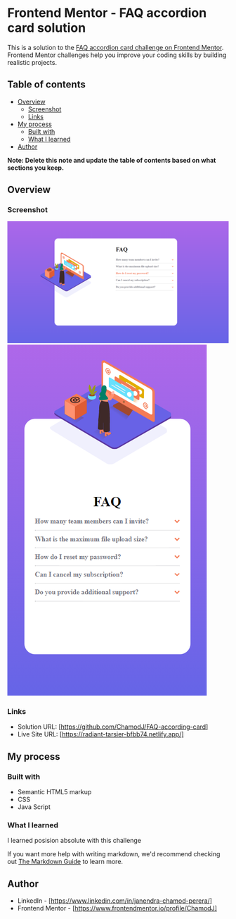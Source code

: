 # Frontend Mentor - FAQ accordion card solution

This is a solution to the [FAQ accordion card challenge on Frontend Mentor](https://www.frontendmentor.io/challenges/faq-accordion-card-XlyjD0Oam). Frontend Mentor challenges help you improve your coding skills by building realistic projects. 

## Table of contents

- [Overview](#overview)
  - [Screenshot](#screenshot)
  - [Links](#links)
- [My process](#my-process)
  - [Built with](#built-with)
  - [What I learned](#what-i-learned)
- [Author](#author)


**Note: Delete this note and update the table of contents based on what sections you keep.**

## Overview


### Screenshot

![Alt text](Screenshot%202023-04-23%20225051.png)
![Alt text](Screenshot%202023-04-23%20225122.png)

### Links

- Solution URL: [https://github.com/ChamodJ/FAQ-according-card]
- Live Site URL: [https://radiant-tarsier-bfbb74.netlify.app/]


## My process

### Built with

- Semantic HTML5 markup
- CSS
- Java Script

### What I learned

I learned posision absolute with this challenge

If you want more help with writing markdown, we'd recommend checking out [The Markdown Guide](https://www.markdownguide.org/) to learn more.

## Author

- LinkedIn - [https://www.linkedin.com/in/janendra-chamod-perera/]
- Frontend Mentor - [https://www.frontendmentor.io/profile/ChamodJ]


